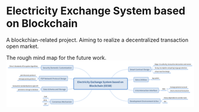 # Electricity Exchange System based on Blockchain

A blockchian-related project.
Aiming to realize a decentralized transaction open market.

The rough mind map for the future work.
![EESB](/doc/EESB.png)

